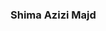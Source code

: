 ### Shima Azizi Majd

<!--
**shimaazizi/shimaazizi** is a ✨ _special_ ✨ repository because its `README.md` (this file) appears on your GitHub profile.

Here are some ideas to get you started:

- 🔭 I’m currently working on on exciting projects in computer vision.

 💡**Skills**
 
 * Python
 * Machine Learning 
 * Deep Learning 
 * Computer vision

- 📫 How to reach me:
* Email: shima.azizimajd98@gmail.com
* Linkdin: www.linkedin.com/in/shima-azizi


